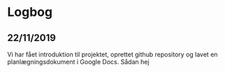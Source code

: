 # Logbog

## 22/11/2019
Vi har fået introduktion til projektet, oprettet github repository og lavet en planlægningsdokument i Google Docs.
Sådan
hej
